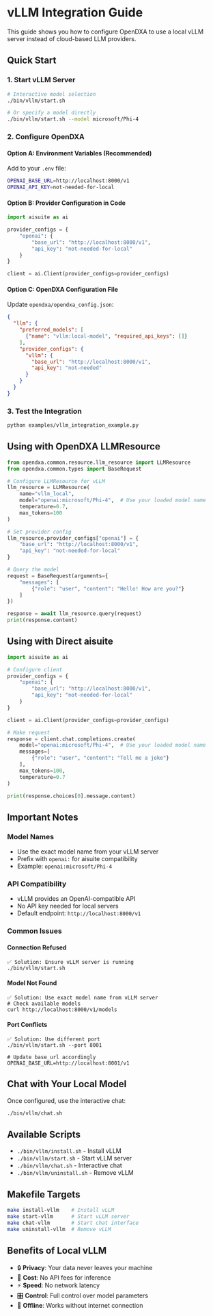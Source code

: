 # vLLM Integration Guide

This guide shows you how to configure OpenDXA to use a local vLLM server instead of cloud-based LLM providers.

## Quick Start

### 1. Start vLLM Server
```bash
# Interactive model selection
./bin/vllm/start.sh

# Or specify a model directly
./bin/vllm/start.sh --model microsoft/Phi-4
```

### 2. Configure OpenDXA

#### Option A: Environment Variables (Recommended)
Add to your `.env` file:
```bash
OPENAI_BASE_URL=http://localhost:8000/v1
OPENAI_API_KEY=not-needed-for-local
```

#### Option B: Provider Configuration in Code
```python
import aisuite as ai

provider_configs = {
    "openai": {
        "base_url": "http://localhost:8000/v1",
        "api_key": "not-needed-for-local"
    }
}

client = ai.Client(provider_configs=provider_configs)
```

#### Option C: OpenDXA Configuration File
Update `opendxa/opendxa_config.json`:
```json
{
  "llm": {
    "preferred_models": [
      {"name": "vllm:local-model", "required_api_keys": []}
    ],
    "provider_configs": {
      "vllm": {
        "base_url": "http://localhost:8000/v1",
        "api_key": "not-needed"
      }
    }
  }
}
```

### 3. Test the Integration
```bash
python examples/vllm_integration_example.py
```

## Using with OpenDXA LLMResource

```python
from opendxa.common.resource.llm_resource import LLMResource
from opendxa.common.types import BaseRequest

# Configure LLMResource for vLLM
llm_resource = LLMResource(
    name="vllm_local",
    model="openai:microsoft/Phi-4",  # Use your loaded model name
    temperature=0.7,
    max_tokens=100
)

# Set provider config
llm_resource.provider_configs["openai"] = {
    "base_url": "http://localhost:8000/v1",
    "api_key": "not-needed-for-local"
}

# Query the model
request = BaseRequest(arguments={
    "messages": [
        {"role": "user", "content": "Hello! How are you?"}
    ]
})

response = await llm_resource.query(request)
print(response.content)
```

## Using with Direct aisuite

```python
import aisuite as ai

# Configure client
provider_configs = {
    "openai": {
        "base_url": "http://localhost:8000/v1",
        "api_key": "not-needed-for-local"
    }
}

client = ai.Client(provider_configs=provider_configs)

# Make request
response = client.chat.completions.create(
    model="openai:microsoft/Phi-4",  # Use your loaded model name
    messages=[
        {"role": "user", "content": "Tell me a joke"}
    ],
    max_tokens=100,
    temperature=0.7
)

print(response.choices[0].message.content)
```

## Important Notes

### Model Names
- Use the exact model name from your vLLM server
- Prefix with `openai:` for aisuite compatibility
- Example: `openai:microsoft/Phi-4`

### API Compatibility
- vLLM provides an OpenAI-compatible API
- No API key needed for local servers
- Default endpoint: `http://localhost:8000/v1`

### Common Issues

#### Connection Refused
```
✅ Solution: Ensure vLLM server is running
./bin/vllm/start.sh
```

#### Model Not Found
```
✅ Solution: Use exact model name from vLLM server
# Check available models
curl http://localhost:8000/v1/models
```

#### Port Conflicts
```
✅ Solution: Use different port
./bin/vllm/start.sh --port 8001

# Update base_url accordingly
OPENAI_BASE_URL=http://localhost:8001/v1
```

## Chat with Your Local Model

Once configured, use the interactive chat:
```bash
./bin/vllm/chat.sh
```

## Available Scripts

- `./bin/vllm/install.sh` - Install vLLM
- `./bin/vllm/start.sh` - Start vLLM server
- `./bin/vllm/chat.sh` - Interactive chat
- `./bin/vllm/uninstall.sh` - Remove vLLM

## Makefile Targets

```bash
make install-vllm    # Install vLLM
make start-vllm      # Start vLLM server
make chat-vllm       # Start chat interface
make uninstall-vllm  # Remove vLLM
```

## Benefits of Local vLLM

- 🔒 **Privacy**: Your data never leaves your machine
- 💸 **Cost**: No API fees for inference
- ⚡ **Speed**: No network latency
- 🎛️ **Control**: Full control over model parameters
- 🔄 **Offline**: Works without internet connection 